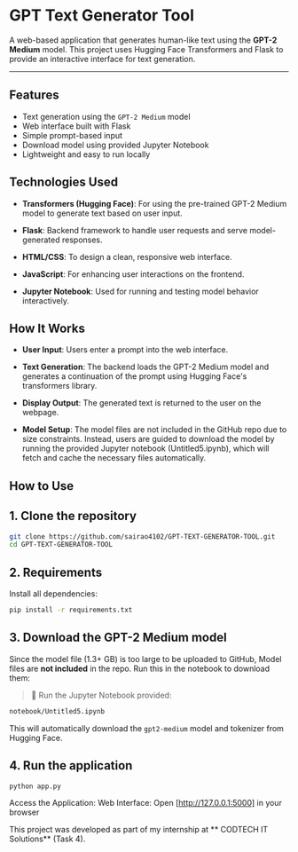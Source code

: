 
#  GPT Text Generator Tool

A web-based application that generates human-like text using the **GPT-2 Medium** model. This project uses Hugging Face Transformers and Flask to provide an interactive interface for text generation.

---

##  Features

- Text generation using the `GPT-2 Medium` model
- Web interface built with Flask
- Simple prompt-based input
- Download model using provided Jupyter Notebook
- Lightweight and easy to run locally

  
## Technologies Used
- **Transformers (Hugging Face)**: For using the pre-trained GPT-2 Medium model to generate text based on user input.

- **Flask**: Backend framework to handle user requests and serve model-generated responses.

- **HTML/CSS**: To design a clean, responsive web interface.

- **JavaScript**: For enhancing user interactions on the frontend.

- **Jupyter Notebook**: Used for running and testing model behavior interactively.

## How It Works
- **User Input**:
Users enter a prompt into the web interface.

- **Text Generation**:
The backend loads the GPT-2 Medium model and generates a continuation of the prompt using Hugging Face's transformers library.

- **Display Output**:
The generated text is returned to the user on the webpage.

- **Model Setup**:
The model files are not included in the GitHub repo due to size constraints. Instead, users are guided to download the model by running the provided Jupyter notebook (Untitled5.ipynb), which will fetch and cache the necessary files automatically.



##  How to Use

## 1. **Clone the repository**

```bash
git clone https://github.com/sairao4102/GPT-TEXT-GENERATOR-TOOL.git
cd GPT-TEXT-GENERATOR-TOOL
```

## 2.  Requirements

Install all dependencies:

```bash
pip install -r requirements.txt
```

## 3. **Download the GPT-2 Medium model**

Since the model file (1.3+ GB) is too large to be uploaded to GitHub, 
Model files are **not included** in the repo. Run this in the notebook to download them:

> 🧾 Run the Jupyter Notebook provided:

```bash
notebook/Untitled5.ipynb
```

This will automatically download the `gpt2-medium` model and tokenizer from Hugging Face.

## 4. **Run the application**

```bash
python app.py
```

Access the Application:
Web Interface: Open [http://127.0.0.1:5000] in your browser


This project was developed as part of my internship at ** CODTECH IT Solutions** (Task 4).


